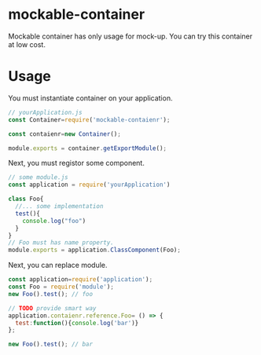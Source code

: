 # mockable-container
Mockable container has only usage for mock-up.
You can try this container at low cost.

# Usage

You must instantiate container on your application.

```javascript
// yourApplication.js 
const Container=require('mockable-contaienr');

const contaienr=new Container();

module.exports = container.getExportModule();
```

Next, you must registor some component.

```javascript
// some module.js
const application = require('yourApplication')

class Foo{
  //... some implementation
  test(){
    console.log("foo")
  }
}
// Foo must has name property.
module.exports = application.ClassComponent(Foo);
```

Next, you can replace module.

```javascript
const application=require('application');
const Foo = require('module');
new Foo().test(); // foo

// TODO provide smart way
application.contaienr.reference.Foo= () => {
  test:function(){console.log('bar')}
};

new Foo().test(); // bar
```